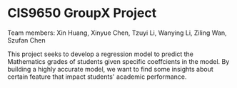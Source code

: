 # CIS9650 GroupX Project

Team members: Xin Huang, Xinyue Chen, Tzuyi Li, Wanying Li, Ziling Wan, Szufan Chen	


This project seeks to develop a regression model to predict the Mathematics grades of students given specific coeffcients in the model. By building a highly accurate model, we want to find some insights about certain feature that impact students' academic performance. 


